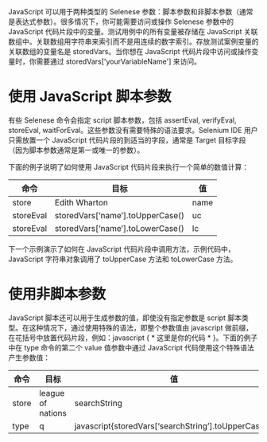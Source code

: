 JavaScript 可以用于两种类型的 Selenese 参数：脚本参数和非脚本参数（通常是表达式参数）。很多情况下，你可能需要访问或操作 Selenese 参数中的JavaScript 代码片段中的变量。测试用例中的所有变量被存储在 JavaScript 关联数组中。关联数组用字符串来索引而不是用连续的数字索引。存放测试案例变量的关联数组的变量名是 storedVars。当你想在 JavaScript 代码片段中访问或操作变量时，你需要通过 storedVars['yourVariableName'] 来访问。

# 使用 JavaScript 脚本参数

有些 Selenese 命令会指定 script 脚本参数，包括 assertEval, verifyEval, storeEval, waitForEval。这些参数没有需要特殊的语法要求。Selenium IDE 用户只需放置一个 JavaScript 代码片段的到适当的字段，通常是 Target 目标字段（因为脚本参数通常是第一或唯一的参数）。

下面的例子说明了如何使用 JavaScript 代码片段来执行一个简单的数值计算：  

|**命令**|**目标**|**值**|
|---|------|-------|
|store|Edith Wharton|name|
|storeEval|storedVars[‘name’].toUpperCase()|uc|
|storeEval|storedVars[‘name’].toLowerCase()|lc|

下一个示例演示了如何在 JavaScript 代码片段中调用方法，示例代码中，JavaScript 字符串对象调用了 toUpperCase 方法和 toLowerCase 方法。

# 使用非脚本参数

JavaScript 脚本还可以用于生成参数的值，即使没有指定参数是 script 脚本类型。在这种情况下，通过使用特殊的语法，即整个参数值由 javascript 做前缀，在花括号中放置代码片段，例如：javascript { * 这里是你的代码 * }。下面的例子中在 type 命令的第二个 value 值参数中通过 JavaScript 代码使用这个特殊语法产生参数值：


|**命令**|**目标**|**值**|
|---|-------|-------|
|store|league of nations|searchString|
|type|q|javascript{storedVars[‘searchString’].toUpperCase()}|
